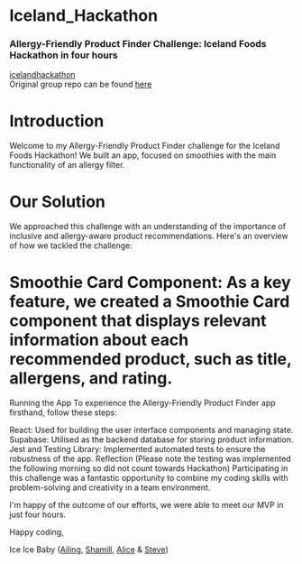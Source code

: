 # Iceland_Hackathon

### Allergy-Friendly Product Finder Challenge: Iceland Foods Hackathon in four hours
[icelandhackathon](https://icelandhackathon.netlify.app/) <br>
Original group repo can be found [here](https://github.com/ashwantspizza/iceicebaby/blob/main/README.md)
# Introduction
Welcome to my Allergy-Friendly Product Finder challenge for the Iceland Foods Hackathon! We built an app, focused on smoothies with the main functionality of an allergy filter.


# Our Solution
We approached this challenge with an understanding of the importance of inclusive and allergy-aware product recommendations. Here's an overview of how we tackled the challenge:

# Smoothie Card Component: As a key feature, we created a Smoothie Card component that displays relevant information about each recommended product, such as title, allergens, and rating.

Running the App
To experience the Allergy-Friendly Product Finder app firsthand, follow these steps:

React: Used for building the user interface components and managing state.
Supabase: Utilised as the backend database for storing product information.
Jest and Testing Library: Implemented automated tests to ensure the robustness of the app.
Reflection (Please note the testing was implemented the following morning so did not count towards Hackathon)
Participating in this challenge was a fantastic opportunity to combine my coding skills with problem-solving and creativity in a team environment.

I'm happy of the outcome of our efforts, we were able to meet our MVP in just four hours.


Happy coding,

Ice Ice Baby
([Ailing](https://github.com/ashwantspizza), [Shamill](https://github.com/ShamillFazal), [Alice](https://github.com/alicefirminger) & [Steve](https://github.com/stevenlegere))

